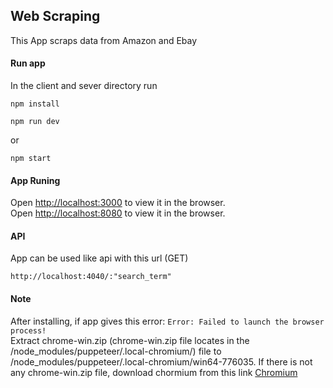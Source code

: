 ## Web Scraping    
This App scraps data from Amazon and Ebay
#### Run app
In the client and sever directory run
```
npm install
```
```
npm run dev
```
or
```
npm start
```
#### App Runing
Open [http://localhost:3000](http://localhost:3000/main) to view it in the browser.<br /> 
Open [http://localhost:8080](http://localhost:4040) to view it in the browser.<br />

#### API
App can be used like api with this url (GET)
```
http://localhost:4040/:"search_term"
```

#### Note
After installing, if app gives this error: `Error: Failed to launch the browser process!` <br/>
Extract chrome-win.zip (chrome-win.zip file locates in the /node_modules/puppeteer/.local-chromium/) file to /node_modules/puppeteer/.local-chromium/win64-776035. If there is not any chrome-win.zip file, download chormium from this link [Chromium](https://download-chromium.appspot.com/)